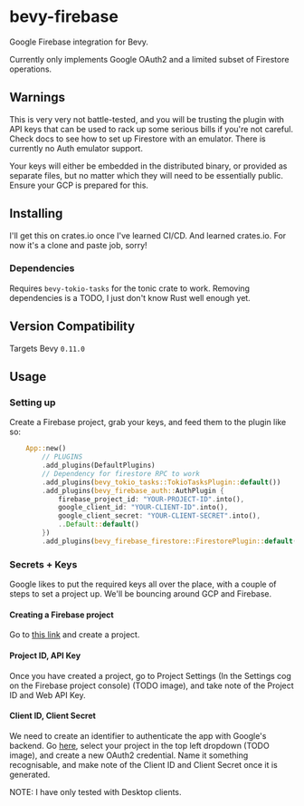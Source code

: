 # bevy-firebase

Google Firebase integration for Bevy.

Currently only implements Google OAuth2 and a limited subset of Firestore operations.

## Warnings

This is very very not battle-tested, and you will be trusting the plugin with API keys that can be used to rack up some serious bills if you're not careful. Check docs to see how to set up Firestore with an emulator. There is currently no Auth emulator support.

Your keys will either be embedded in the distributed binary, or provided as separate files, but no matter which they will need to be essentially public. Ensure your GCP is prepared for this.

## Installing

<!-- TODO: `cargo add bevy-firebase` -->
I'll get this on crates.io once I've learned CI/CD. And learned crates.io. For now it's a clone and paste job, sorry!

### Dependencies

Requires `bevy-tokio-tasks` for the tonic crate to work. Removing dependencies is a TODO, I just don't know Rust well enough yet.

## Version Compatibility

Targets Bevy `0.11.0`

## Usage

### Setting up

Create a Firebase project, grab your keys, and feed them to the plugin like so:

```rs
    App::new()
        // PLUGINS
        .add_plugins(DefaultPlugins)
        // Dependency for firestore RPC to work
        .add_plugins(bevy_tokio_tasks::TokioTasksPlugin::default())
        .add_plugins(bevy_firebase_auth::AuthPlugin {
            firebase_project_id: "YOUR-PROJECT-ID".into(),
            google_client_id: "YOUR-CLIENT-ID".into(),
            google_client_secret: "YOUR-CLIENT-SECRET".into(),
            ..Default::default()
        })
        .add_plugins(bevy_firebase_firestore::FirestorePlugin::default());
```

### Secrets + Keys

Google likes to put the required keys all over the place, with a couple of steps to set a project up. We'll be bouncing around GCP and Firebase.

#### Creating a Firebase project

Go to [this link](https://console.firebase.google.com/) and create a project.

#### Project ID, API Key

Once you have created a project, go to Project Settings (In the Settings cog on the Firebase project console) (TODO image), and take note of the Project ID and Web API Key.

#### Client ID, Client Secret

We need to create an identifier to authenticate the app with Google's backend. Go [here](https://console.cloud.google.com/apis/credentials), select your project in the top left dropdown (TODO image), and create a new OAuth2 credential. Name it something recognisable, and make note of the Client ID and Client Secret once it is generated.

NOTE: I have only tested with Desktop clients.